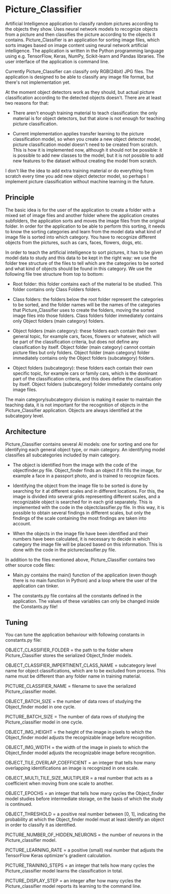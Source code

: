# Picture_Classifier

Artificial Intelligence application to classify random pictures according to the objects they show. Uses neural network models to recognize objects from a picture and then classifies the picture according to the objects it contains. Picture_Classifier is an application for sorting image files, which sorts images based on image content using neural network artificial intelligence. The application is written in the Python programming language using e.g. TensorFlow, Keras, NumPy, Scikit-learn and Pandas libraries. The user interface of the application is command line.

Currently Picture_Classifier can classify only RGB(24bit) JPG files. The application is designed to be able to classify any image file format, but there's not implementation yet.

At the moment object detectors work as they should, but actual picture classification according to the detected objects doesn't. There are at least two reasons for that:

- There aren't enough training material to teach classification: the only material is for object detectors, but that alone is not enough for teaching picture classification.

- Current implementation applies transfer learning to the picture classification model, so when you create a new object detector model, picture classification model doesn't need to be created from scratch. This is how it is implemented now, although it should not be possible: it is possible to add new classes to the model, but it is not possible to add new features to the dataset without creating the model from scratch.

I don't like the idea to add extra training material or do everything from scratch every time you add new object detector model, so perhaps I implement picture classification without machine learning in the future. 

## Principle

The basic idea is for the user of the application to create a folder with a mixed set of image files and another folder where the application creates subfolders, the application sorts and moves the image files from the original folder. In order for the application to be able to perform this sorting, it needs to know the sorting categories and learn from the model data what kind of image file is sorted into which category. You have to recognize different objects from the pictures, such as cars, faces, flowers, dogs, etc.

In order to teach the artificial intelligence to sort pictures, it has to be given model data to study and this data to be kept in the right way: we use the folder tree structure of the files to tell which are the categories to be sorted and what kind of objects should be found in this category. We use the following file tree structure from top to bottom:

- Root folder: this folder contains each of the material to be studied. This folder contains only Class Folders folders.

- Class folders: the folders below the root folder represent the categories to be sorted, and the folder names will be the names of the categories that Picture_Classifier uses to create the folders, moving the sorted image files into those folders. Class folders folder immediately contains only Object folders (main category) folders.

- Object folders (main category): these folders each contain their own general topic, for example cars, faces, flowers or whatever, which will be part of the classification criteria, but does not define any classification by itself. Object folder (main category) cannot contain picture files but only folders. Object folder (main category) folder immediately contains only the Object folders (subcategory) folders.

- Object folders (subcategory): these folders each contain their own specific topic, for example cars or family cars, which is the dominant part of the classification criteria, and this does define the classification by itself. Object folders (subcategory) folder immediately contains only image files.

The main category/subcategory division is making it easier to maintain the teaching data, it is not important for the recognition of objects in the Picture_Classifier application. Objects are always identified at the subcategory level.

## Architecture

Picture_Classifier contains several AI models: one for sorting and one for identifying each general object type, or main category. An identifying model classifies all subcategories included by main category.

- The object is identified from the image with the code of the objectfinder.py file. Object_finder finds an object if it fills the image, for example a face in a passport photo, and is trained to recognize faces.

- Identifying the object from the image file to be sorted is done by searching for it at different scales and in different locations. For this, the image is divided into several grids representing different scales, and a recognizable object is searched for in each grid separately. This is implemented with the code in the objectclassifier.py file. In this way, it is possible to obtain several findings in different scales, but only the findings of the scale containing the most findings are taken into account.

- When the objects in the image file have been identified and their numbers have been calculated, it is necessary to decide in which category the image file will be placed based on this information. This is done with the code in the pictureclassifier.py file.

In addition to the files mentioned above, Picture_Classifier contains two other source code files:

- Main.py contains the main() function of the application (even though there is no main function in Python) and a loop where the user of the application can tinker.

- The constants.py file contains all the constants defined in the application. The values ​​of these variables can only be changed inside the Constants.py file!

## Tuning

You can tune the application behaviour with following constants in constants.py file:

OBJECT_CLASSIFIER_FOLDER = the path to the folder where Picture_Classifier stores the serialized Object_finder models.

OBJECT_CLASSIFIER_IMPERTINENT_CLASS_NAME = subcategory level name for object classifications, which are to be excluded from process. This name must be different than any folder name in training material.

PICTURE_CLASSIFIER_NAME = filename to save the serialized Picture_classifier model.

OBJECT_BATCH_SIZE = the number of data rows of studying the Object_finder model in one cycle.

PICTURE_BATCH_SIZE = The number of data rows of studying the Picture_classifier model in one cycle.

OBJECT_IMG_HEIGHT = the height of the image in pixels to which the Object_finder model adjusts the recognizable image before recognition. 

OBJECT_IMG_WIDTH = the width of the image in pixels to which the Object_finder model adjusts the recognizable image before recognition.

OBJECT_TILE_OVERLAP_COEFFICIENT = an integer that tells how many overlapping identifications an image is recognized in one scale. 

OBJECT_MULTI_TILE_SIZE_MULTIPLIER = a real number that acts as a coefficient when moving from one scale to another. 

OBJECT_EPOCHS = an integer that tells how many cycles the Object_finder model studies before intermediate storage, on the basis of which the study is continued.  

OBJECT_THRESHOLD = a positive real number between [0, 1], indicating the probability at which the Object_finder model must at least identify an object in order to classify it as identified.

PICTURE_NUMBER_OF_HIDDEN_NEURONS = the number of neurons in the Picture_classifier model.

PICTURE_LEARNING_RATE = a positive (small) real number that adjusts the TensorFlow Keras optimizer's gradient calculation.

PICTURE_TRAINING_STEPS = an integer that tells how many cycles the Picture_classifier model learns the classification in total.

PICTURE_DISPLAY_STEP = an integer after how many cycles the Picture_classifier model reports its learning to the command line.

